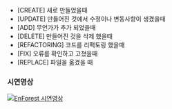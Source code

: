 - [CREATE] 새로 만들었을때
- [UPDATE] 만들어진 것에서 수정이나 변동사항이 생겼을때
- [ADD] 무언가가 추가 되었을때
- [DELETE] 만들어진 것을 삭제 했을때
- [REFACTORING] 코드를 리팩토링 했을때
- [FIX] 오류를 확인하고 고쳤을때
- [REPLACE] 파일을 옮겼을 때


### 시연영상
[![EnForest 시연영상 ]( https://img.youtube.com/vi/1ZE7zNC5Cqo/0.jpg)](https://www.youtube.com/watch?time_continue=6&v=1ZE7zNC5Cqo&feature=emb_title) 
